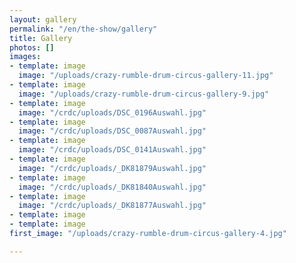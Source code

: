 ```yaml
---
layout: gallery
permalink: "/en/the-show/gallery"
title: Gallery
photos: []
images:
- template: image
  image: "/uploads/crazy-rumble-drum-circus-gallery-11.jpg"
- template: image
  image: "/uploads/crazy-rumble-drum-circus-gallery-9.jpg"
- template: image
  image: "/crdc/uploads/DSC_0196Auswahl.jpg"
- template: image
  image: "/crdc/uploads/DSC_0087Auswahl.jpg"
- template: image
  image: "/crdc/uploads/DSC_0141Auswahl.jpg"
- template: image
  image: "/crdc/uploads/_DK81879Auswahl.jpg"
- template: image
  image: "/crdc/uploads/_DK81840Auswahl.jpg"
- template: image
  image: "/crdc/uploads/_DK81877Auswahl.jpg"
- template: image
- template: image
first_image: "/uploads/crazy-rumble-drum-circus-gallery-4.jpg"

---
```

